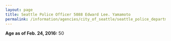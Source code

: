 ```yaml
---
layout: page
title: Seattle Police Officer 5088 Edward Lee. Yamamoto
permalink: /information/agencies/city_of_seattle/seattle_police_department/copbook/5088/
---
```


**Age as of Feb. 24, 2016:** 50
